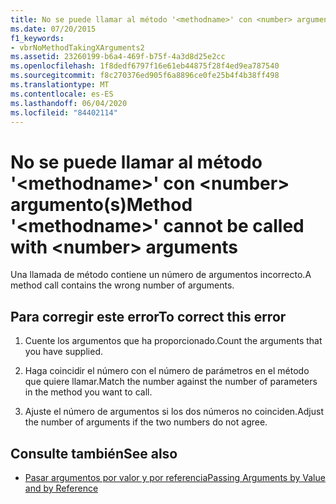 ```yaml
---
title: No se puede llamar al método '<methodname>' con <number> argumento(s)
ms.date: 07/20/2015
f1_keywords:
- vbrNoMethodTakingXArguments2
ms.assetid: 23260199-b6a4-469f-b75f-4a3d8d25e2cc
ms.openlocfilehash: 1f8dedf6797f16e61eb44875f28f4ed9ea787540
ms.sourcegitcommit: f8c270376ed905f6a8896ce0fe25b4f4b38ff498
ms.translationtype: MT
ms.contentlocale: es-ES
ms.lasthandoff: 06/04/2020
ms.locfileid: "84402114"
---
```

# <a name="method-methodname-cannot-be-called-with-number-arguments"></a><span data-ttu-id="fb58d-102">No se puede llamar al método '\<methodname>' con \<number> argumento(s)</span><span class="sxs-lookup"><span data-stu-id="fb58d-102">Method '\<methodname>' cannot be called with \<number> arguments</span></span>
<span data-ttu-id="fb58d-103">Una llamada de método contiene un número de argumentos incorrecto.</span><span class="sxs-lookup"><span data-stu-id="fb58d-103">A method call contains the wrong number of arguments.</span></span>  
  
## <a name="to-correct-this-error"></a><span data-ttu-id="fb58d-104">Para corregir este error</span><span class="sxs-lookup"><span data-stu-id="fb58d-104">To correct this error</span></span>  
  
1. <span data-ttu-id="fb58d-105">Cuente los argumentos que ha proporcionado.</span><span class="sxs-lookup"><span data-stu-id="fb58d-105">Count the arguments that you have supplied.</span></span>  
  
2. <span data-ttu-id="fb58d-106">Haga coincidir el número con el número de parámetros en el método que quiere llamar.</span><span class="sxs-lookup"><span data-stu-id="fb58d-106">Match the number against the number of parameters in the method you want to call.</span></span>  
  
3. <span data-ttu-id="fb58d-107">Ajuste el número de argumentos si los dos números no coinciden.</span><span class="sxs-lookup"><span data-stu-id="fb58d-107">Adjust the number of arguments if the two numbers do not agree.</span></span>  
  
## <a name="see-also"></a><span data-ttu-id="fb58d-108">Consulte también</span><span class="sxs-lookup"><span data-stu-id="fb58d-108">See also</span></span>

- [<span data-ttu-id="fb58d-109">Pasar argumentos por valor y por referencia</span><span class="sxs-lookup"><span data-stu-id="fb58d-109">Passing Arguments by Value and by Reference</span></span>](../programming-guide/language-features/procedures/passing-arguments-by-value-and-by-reference.md)
